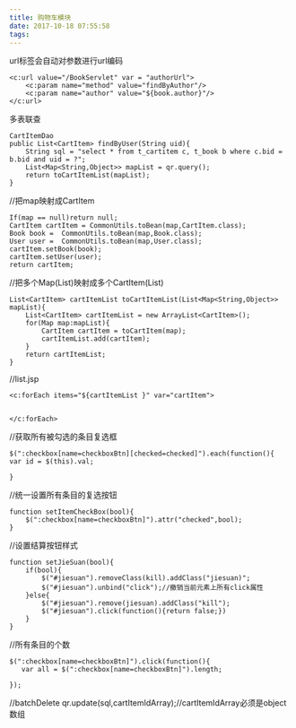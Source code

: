 ```yaml
---
title: 购物车模块
date: 2017-10-18 07:55:58
tags:
---
```

url标签会自动对参数进行url编码
```
<c:url value="/BookServlet" var = "authorUrl">
    <c:param name="method" value="findByAuthor"/>
    <c:param name="author" value="${book.author}"/>
</c:url>
```
多表联查
```
CartItemDao
public List<CartItem> findByUser(String uid){
    String sql = "select * from t_cartitem c, t_book b where c.bid = b.bid and uid = ?";
    List<Map<String,Object>> mapList = qr.query();
    return toCartItemList(mapList);
}
```
//把map映射成CartItem
```
If(map == null)return null;
CartItem cartItem = CommonUtils.toBean(map,CartItem.class);
Book book =  CommonUtils.toBean(map,Book.class);
User user =  CommonUtils.toBean(map,User.class);
cartItem.setBook(book);
cartItem.setUser(user);
return cartItem;

```
//把多个Map(List<Map>)映射成多个CartItem(List<CartItem>)
```
List<CartItem> cartItemList toCartItemList(List<Map<String,Object>> mapList){
    List<CartItem> cartItemList = new ArrayList<CartItem>();
    for(Map map:mapList){
        CartItem cartItem = toCartItem(map);
        cartItemList.add(cartItem);
    }
    return cartItemList;
}
```
//list.jsp
```
<c:forEach items="${cartItemList }" var="cartItem">


</c:forEach>
```
//获取所有被勾选的条目复选框
```
$(":checkbox[name=checkboxBtn][checked=checked]").each(function(){
var id = $(this).val;

}
```
//统一设置所有条目的复选按钮
```
function setItemCheckBox(bool){
    $(":checkbox[name=checkboxBtn]").attr("checked",bool);
}
```
//设置结算按钮样式
```
function setJieSuan(bool){
    if(bool){
        $("#jiesuan").removeClass(kill).addClass("jiesuan)";
        $("#jiesuan").unbind("click");//撤销当前元素上所有click属性
    }else{
        $("#jiesuan").remove(jiesuan).addClass("kill");
        $("#jiesuan").click(function(){return false;})
    }
}

```
//所有条目的个数
```
$(":checkbox[name=checkboxBtn]").click(function(){
   var all = $(":checkbox[name=checkboxBtn]").length;
    
});

```
//batchDelete
qr.update(sql,cartItemIdArray);//cartItemIdArray必须是object数组